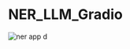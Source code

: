 # NER_LLM_Gradio

![ner app d](https://github.com/b-fakhar/NER_LLM_Gradio/assets/59096353/fa315c22-71ee-4208-96c1-bcce27aeac3d)

